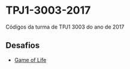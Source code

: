# TPJ1-3003-2017
Códigos da turma de TPJ1 3003 do ano de 2017

## Desafios

- [Game of Life](https://github.com/matheuslessarodrigues/TPJ2/blob/master/desafios/game-of-life.md)

